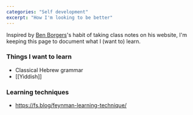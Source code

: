 ```yaml
---
categories: "Self development"
excerpt: "How I'm looking to be better"
---
```

Inspired by [Ben Borgers](https://benborgers.com/tufts)'s habit of taking class notes on his website, I'm keeping this page to document what I (want to) learn.


### Things I want to learn

- Classical Hebrew grammar
- [[Yiddish]]


### Learning techniques
- https://fs.blog/feynman-learning-technique/